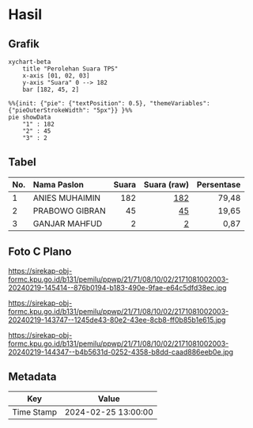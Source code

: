 # Hasil

## Grafik

```mermaid
xychart-beta
    title "Perolehan Suara TPS"
    x-axis [01, 02, 03]
    y-axis "Suara" 0 --> 182
    bar [182, 45, 2]
```

```mermaid
%%{init: {"pie": {"textPosition": 0.5}, "themeVariables": {"pieOuterStrokeWidth": "5px"}} }%%
pie showData
    "1" : 182
    "2" : 45
    "3" : 2
```

## Tabel

| No. | Nama Paslon    | Suara | Suara (raw) | Persentase |
|:--- |:-------------- | -----:| -----------:| ----------:|
| 1   | ANIES MUHAIMIN | 182   | [182][p-1]  | 79,48      |
| 2   | PRABOWO GIBRAN | 45    | [45][p-2]   | 19,65      |
| 3   | GANJAR MAHFUD  | 2     | [2][p-3]    | 0,87       |


[p-1]: https://github.com/gigit-pemilu/pemilu-2024-21-kepulauan-riau/blob/main/pilpres/hitung-suara/sub/21-kepulauan-riau/sub/71-kota-batam/sub/08-galang/sub/1002-karas/sub/003-tps/sub/paslon-1.txt
[p-2]: https://github.com/gigit-pemilu/pemilu-2024-21-kepulauan-riau/blob/main/pilpres/hitung-suara/sub/21-kepulauan-riau/sub/71-kota-batam/sub/08-galang/sub/1002-karas/sub/003-tps/sub/paslon-2.txt
[p-3]: https://github.com/gigit-pemilu/pemilu-2024-21-kepulauan-riau/blob/main/pilpres/hitung-suara/sub/21-kepulauan-riau/sub/71-kota-batam/sub/08-galang/sub/1002-karas/sub/003-tps/sub/paslon-3.txt

## Foto C Plano

https://sirekap-obj-formc.kpu.go.id/b131/pemilu/ppwp/21/71/08/10/02/2171081002003-20240219-145414--876b0194-b183-490e-9fae-e64c5dfd38ec.jpg

https://sirekap-obj-formc.kpu.go.id/b131/pemilu/ppwp/21/71/08/10/02/2171081002003-20240219-143747--1245de43-80e2-43ee-8cb8-ff0b85b1e615.jpg

https://sirekap-obj-formc.kpu.go.id/b131/pemilu/ppwp/21/71/08/10/02/2171081002003-20240219-144347--b4b5631d-0252-4358-b8dd-caad886eeb0e.jpg


## Metadata

| Key        | Value               |
| ---------- | ------------------- |
| Time Stamp | 2024-02-25 13:00:00 |



